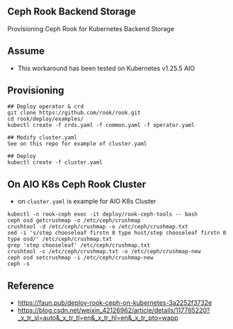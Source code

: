## Ceph Rook Backend Storage
Provisioning Ceph Rook for Kubernetes Backend Storage

## Assume
- This workaround has been tested on Kubernetes v1.25.5 AIO

## Provisioning 
```
## Deploy operator & crd
git clone https://github.com/rook/rook.git
cd rook/deploy/examples/
kubectl create -f crds.yaml -f common.yaml -f operator.yaml

## Modify cluster.yaml
See on this repo for example of cluster.yaml

## Deploy
kubectl create -f cluster.yaml
```

## On AIO K8s Ceph Rook Cluster
- on `cluster.yaml` is example for AIO K8s Cluster
```
kubectl -n rook-ceph exec -it deploy/rook-ceph-tools -- bash
ceph osd getcrushmap -o /etc/ceph/crushmap
crushtool -d /etc/ceph/crushmap -o /etc/ceph/crushmap.txt
sed -i 's/step chooseleaf firstn 0 type host/step chooseleaf firstn 0 type osd/' /etc/ceph/crushmap.txt
grep 'step chooseleaf' /etc/ceph/crushmap.txt
crushtool -c /etc/ceph/crushmap.txt -o /etc/ceph/crushmap-new
ceph osd setcrushmap -i /etc/ceph/crushmap-new
ceph -s
```

## Reference
- https://faun.pub/deploy-rook-ceph-on-kubernetes-3a2252f3732e
- https://blog.csdn.net/weixin_42126962/article/details/117785220?_x_tr_sl=auto&_x_tr_tl=en&_x_tr_hl=en&_x_tr_pto=wapp